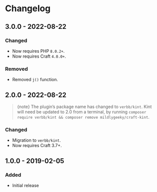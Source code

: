 # Changelog

## 3.0.0 - 2022-08-22

### Changed
- Now requires PHP `8.0.2+`.
- Now requires Craft `4.0.0+`.

### Removed
- Removed `j()` function.

## 2.0.0 - 2022-08-22

> {note} The plugin’s package name has changed to `verbb/kint`. Kint will need be updated to 2.0 from a terminal, by running `composer require verbb/kint && composer remove mildlygeeky/craft-kint`.

### Changed
- Migration to `verbb/kint`.
- Now requires Craft 3.7+.

## 1.0.0 - 2019-02-05

### Added
- Initial release
